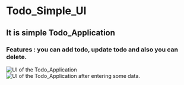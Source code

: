 # Todo_Simple_UI
## It is simple Todo_Application
### Features : you can add todo, update todo and also you can delete.


![UI of the Todo_Application](https://user-images.githubusercontent.com/101393314/226121931-840f9667-165a-46ad-90cf-9f0a692e7e72.png)
![UI of the Todo_Application after entering some data.](https://user-images.githubusercontent.com/101393314/226121933-8afe2435-c962-4131-99e3-1d626ec82ef7.png)
